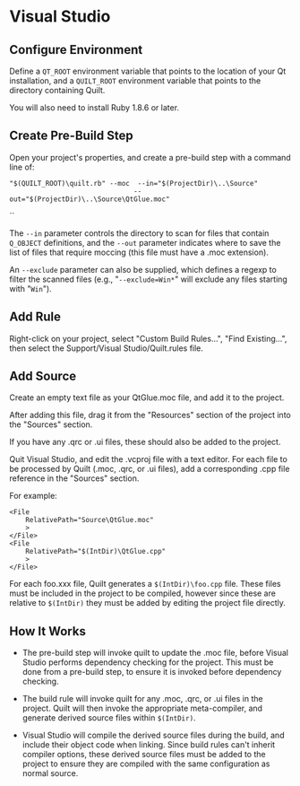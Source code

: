 Visual Studio
=============
Configure Environment
---------------------
Define a `QT_ROOT` environment variable that points to the location of your Qt
installation, and a `QUILT_ROOT` environment variable that points to the
directory containing Quilt.

You will also need to install Ruby 1.8.6 or later.



Create Pre-Build Step
---------------------
Open your project's properties, and create a pre-build step with a command line of:

```
"$(QUILT_ROOT)\quilt.rb" --moc  --in="$(ProjectDir)\..\Source"
                               --out="$(ProjectDir)\..\Source\QtGlue.moc"
```
``

The `--in` parameter controls the directory to scan for files that contain `Q_OBJECT`
definitions, and the `--out` parameter indicates where to save the list of files
that require moccing (this file must have a .moc extension).

An `--exclude` parameter can also be supplied, which defines a regexp to filter the
scanned files (e.g., "`--exclude=Win*`" will exclude any files starting with "`Win`").



Add Rule
--------
Right-click on your project, select "Custom Build Rules...", "Find Existing...",
then select the Support/Visual Studio/Quilt.rules file.



Add Source
----------
Create an empty text file as your QtGlue.moc file, and add it to the project.

After adding this file, drag it from the "Resources" section of the project
into the "Sources" section.

If you have any .qrc or .ui files, these should also be added to the project.

Quit Visual Studio, and edit the .vcproj file with a text editor. For each
file to be processed by Quilt (.moc, .qrc, or .ui files), add a corresponding
.cpp file reference in the "Sources" section.

For example:

```
<File
    RelativePath="Source\QtGlue.moc"
    >
</File>
<File
    RelativePath="$(IntDir)\QtGlue.cpp"
    >
</File>
```

For each foo.xxx file, Quilt generates a `$(IntDir)\foo.cpp` file. These files
must be included in the project to be compiled, however since these are
relative to `$(IntDir)` they must be added by editing the project file directly.



How It Works
------------
* The pre-build step will invoke quilt to update the .moc file, before Visual
  Studio performs dependency checking for the project. This must be done from
  a pre-build step, to ensure it is invoked before dependency checking.

* The build rule will invoke quilt for any .moc, .qrc, or .ui files in the
  project. Quilt will then invoke the appropriate meta-compiler, and generate derived
source files within `$(IntDir)`.

* Visual Studio will compile the derived source files during the build, and
  include their object code when linking. Since build rules can't inherit compiler
  options, these derived source files must be added to the project to ensure they
  are compiled with the same configuration as normal source.





